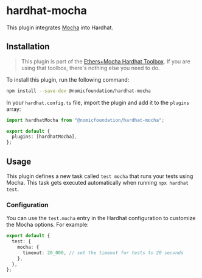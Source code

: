# hardhat-mocha

This plugin integrates [Mocha](https://mochajs.org/) into Hardhat.

## Installation

> This plugin is part of the [Ethers+Mocha Hardhat Toolbox](/v-next/hardhat-toolbox-mocha-ethers/). If you are using that toolbox, there's nothing else you need to do.

To install this plugin, run the following command:

```bash
npm install --save-dev @nomicfoundation/hardhat-mocha
```

In your `hardhat.config.ts` file, import the plugin and add it to the `plugins` array:

```ts
import hardhatMocha from "@nomicfoundation/hardhat-mocha";

export default {
  plugins: [hardhatMocha],
};
```

## Usage

This plugin defines a new task called `test mocha` that runs your tests using Mocha. This task gets executed automatically when running `npx hardhat test`.

### Configuration

You can use the `test.mocha` entry in the Hardhat configuration to customize the Mocha options. For example:

```ts
export default {
  test: {
    mocha: {
      timeout: 20_000, // set the timeout for tests to 20 seconds
    },
  },
};
```
